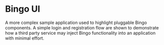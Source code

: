 # Bingo UI

A more complex sample application used to highlight pluggable Bingo components.
A simple login and registration flow are shown to demonstrate how a third party service
may inject Bingo functionality into an application with minimal effort.